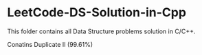 # LeetCode-DS-Solution-in-Cpp
This folder contains all Data Structure problems solution in C/C++.

Conatins Duplicate II (99.61%)

